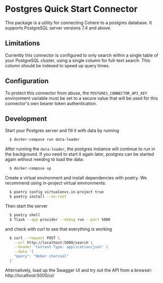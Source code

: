 # Postgres Quick Start Connector

This package is a utility for connecting Cohere to a postgres database. It supports PostgreSQL server versions 7.4 and above.

## Limitations

Currently this connector is configured to only search within a single table of your PostgreSQL cluster, using a single column for full-text search. This column should be indexed to speed up query times.

## Configuration

To protect this connector from abuse, the `POSTGRES_CONNECTOR_API_KEY` environment variable must be set to a secure value that will be used for this connector's own bearer token authentication.

## Development

Start your Postgres server and fill it with data by running

```bash
  $ docker-compose run data-loader
```

After running the `data-loader`, the postgres instance will continue to run in the background. If you need to start it again later, postgres can be started again without needing to load the data:

```bash
  $ docker-compose up
```

Create a virtual environment and install dependencies with poetry. We recommend using in-project virtual environments:

```bash
  $ poetry config virtualenvs.in-project true
  $ poetry install --no-root
```

Then start the server

```bash
  $ poetry shell
  $ flask --app provider --debug run --port 5000
```

and check with curl to see that everything is working

```bash
  $ curl --request POST \
    --url http://localhost:5000/search \
    --header 'Content-Type: application/json' \
    --data '{
    "query": "Weber charcoal"
  }'
```

Alternatively, load up the Swagger UI and try out the API from a browser: http://localhost:5000/ui/
